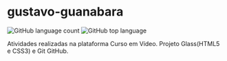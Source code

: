 # gustavo-guanabara
![GitHub language count](https://img.shields.io/github/languages/count/alanadias/gustavo-guanabara) ![GitHub top language](https://img.shields.io/github/languages/top/alanadias/gustavo-guanabara)

 Atividades realizadas na plataforma Curso em Vídeo. Projeto Glass(HTML5 e CSS3) e Git GitHub.
